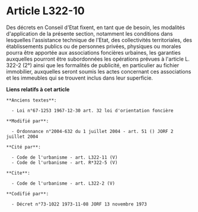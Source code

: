 # Article L322-10

Des décrets en Conseil d'Etat fixent, en tant que de besoin, les modalités d'application de la présente section, notamment
les conditions dans lesquelles l'assistance technique de l'Etat, des collectivités territoriales, des établissements publics
ou de personnes privées, physiques ou morales pourra être apportée aux associations foncières urbaines, les garanties
auxquelles pourront être subordonnées les opérations prévues à l'article L. 322-2 (2°) ainsi que les formalités de publicité,
en particulier au fichier immobilier, auxquelles seront soumis les actes concernant ces associations et les immeubles qui se
trouvent inclus dans leur superficie.

**Liens relatifs à cet article**

	**Anciens textes**:

	  - Loi n°67-1253 1967-12-30 art. 32 loi d'orientation foncière

	**Modifié par**:

	  - Ordonnance n°2004-632 du 1 juillet 2004 - art. 51 () JORF 2 juillet 2004

	**Cité par**:

	  - Code de l'urbanisme - art. L322-11 (V)
	  - Code de l'urbanisme - art. R*322-5 (V)

	**Cite**:

	  - Code de l'urbanisme - art. L322-2 (V)

	**Codifié par**:

	  - Décret n°73-1022 1973-11-08 JORF 13 novembre 1973
